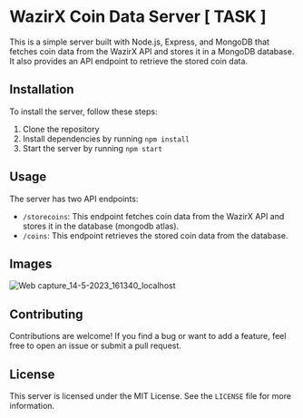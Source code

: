 # WazirX Coin Data Server [ TASK ]

This is a simple server built with Node.js, Express, and MongoDB that fetches coin data from the WazirX API and stores it in a MongoDB database. It also provides an API endpoint to retrieve the stored coin data.

## Installation

To install the server, follow these steps:

1. Clone the repository
2. Install dependencies by running `npm install`
3. Start the server by running `npm start`

## Usage

The server has two API endpoints:

- `/storecoins`: This endpoint fetches coin data from the WazirX API and stores it in the database (mongodb atlas).
- `/coins`: This endpoint retrieves the stored coin data from the database.

## Images

![Web capture_14-5-2023_161340_localhost](https://github.com/pavan6476252/Quadb-Tech-task/assets/63488643/f60360fc-b1ef-429d-b6a8-ba25acb08ced)

## Contributing

Contributions are welcome! If you find a bug or want to add a feature, feel free to open an issue or submit a pull request.

## License

This server is licensed under the MIT License. See the `LICENSE` file for more information.

